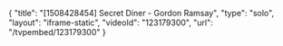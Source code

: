 {
    "title": "[1508428454] Secret Diner - Gordon Ramsay",
    "type": "solo",
    "layout": "iframe-static",
    "videoId": "123179300",
    "url": "\/tvpembed\/123179300"
}